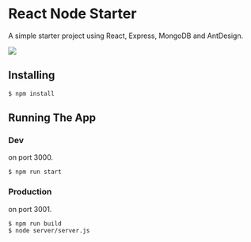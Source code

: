 # React Node Starter

A simple starter project using React, Express, MongoDB and AntDesign.

![](https://user-images.githubusercontent.com/5960988/46710580-0ca53f00-cc7b-11e8-8328-f49e0a14c601.png)

## Installing

```
$ npm install
```

## Running The App

### Dev

on port 3000.

```
$ npm run start
```

### Production

on port 3001.

```
$ npm run build
$ node server/server.js
```
